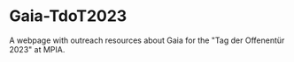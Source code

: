 # Gaia-TdoT2023

A webpage with outreach resources about Gaia for the "Tag der Offenentür 2023" at MPIA.
